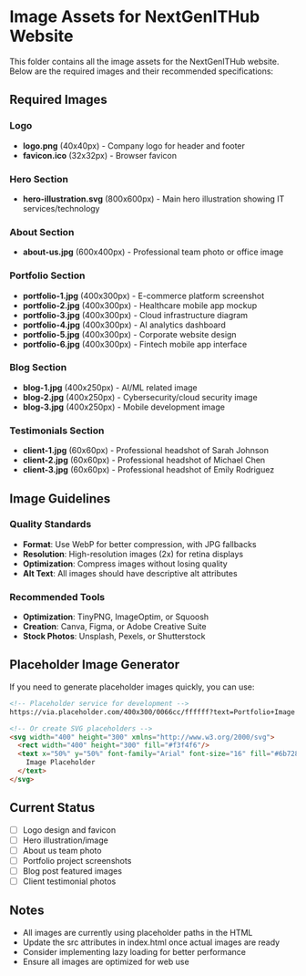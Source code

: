 # Image Assets for NextGenITHub Website

This folder contains all the image assets for the NextGenITHub website. Below are the required images and their recommended specifications:

## Required Images

### Logo
- **logo.png** (40x40px) - Company logo for header and footer
- **favicon.ico** (32x32px) - Browser favicon

### Hero Section
- **hero-illustration.svg** (800x600px) - Main hero illustration showing IT services/technology

### About Section
- **about-us.jpg** (600x400px) - Professional team photo or office image

### Portfolio Section
- **portfolio-1.jpg** (400x300px) - E-commerce platform screenshot
- **portfolio-2.jpg** (400x300px) - Healthcare mobile app mockup
- **portfolio-3.jpg** (400x300px) - Cloud infrastructure diagram
- **portfolio-4.jpg** (400x300px) - AI analytics dashboard
- **portfolio-5.jpg** (400x300px) - Corporate website design
- **portfolio-6.jpg** (400x300px) - Fintech mobile app interface

### Blog Section
- **blog-1.jpg** (400x250px) - AI/ML related image
- **blog-2.jpg** (400x250px) - Cybersecurity/cloud security image
- **blog-3.jpg** (400x250px) - Mobile development image

### Testimonials Section
- **client-1.jpg** (60x60px) - Professional headshot of Sarah Johnson
- **client-2.jpg** (60x60px) - Professional headshot of Michael Chen
- **client-3.jpg** (60x60px) - Professional headshot of Emily Rodriguez

## Image Guidelines

### Quality Standards
- **Format**: Use WebP for better compression, with JPG fallbacks
- **Resolution**: High-resolution images (2x) for retina displays
- **Optimization**: Compress images without losing quality
- **Alt Text**: All images should have descriptive alt attributes

### Recommended Tools
- **Optimization**: TinyPNG, ImageOptim, or Squoosh
- **Creation**: Canva, Figma, or Adobe Creative Suite
- **Stock Photos**: Unsplash, Pexels, or Shutterstock

## Placeholder Image Generator

If you need to generate placeholder images quickly, you can use:

```html
<!-- Placeholder service for development -->
https://via.placeholder.com/400x300/0066cc/ffffff?text=Portfolio+Image

<!-- Or create SVG placeholders -->
<svg width="400" height="300" xmlns="http://www.w3.org/2000/svg">
  <rect width="400" height="300" fill="#f3f4f6"/>
  <text x="50%" y="50%" font-family="Arial" font-size="16" fill="#6b7280" text-anchor="middle" dy=".3em">
    Image Placeholder
  </text>
</svg>
```

## Current Status
- [ ] Logo design and favicon
- [ ] Hero illustration/image
- [ ] About us team photo
- [ ] Portfolio project screenshots
- [ ] Blog post featured images
- [ ] Client testimonial photos

## Notes
- All images are currently using placeholder paths in the HTML
- Update the src attributes in index.html once actual images are ready
- Consider implementing lazy loading for better performance
- Ensure all images are optimized for web use
